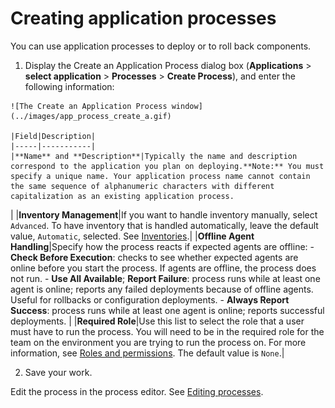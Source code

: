 # Creating application processes

You can use application processes to deploy or to roll back components.

1.   Display the Create an Application Process dialog box \(**Applications** \> **select application** \> **Processes** \> **Create Process**\), and enter the following information: 

    ![The Create an Application Process window](../images/app_process_create_a.gif)

    |Field|Description|
    |-----|-----------|
    |**Name** and **Description**|Typically the name and description correspond to the application you plan on deploying.**Note:** You must specify a unique name. Your application process name cannot contain the same sequence of alphanumeric characters with different capitalization as an existing application process.

|
    |**Inventory Management**|If you want to handle inventory manually, select `Advanced`. To have inventory that is handled automatically, leave the default value, `Automatic`, selected. See [Inventories](inventory_ch.md).|
    |**Offline Agent Handling**|Specify how the process reacts if expected agents are offline:     -   **Check Before Execution**: checks to see whether expected agents are online before you start the process. If agents are offline, the process does not run.
    -   **Use All Available**; **Report Failure**: process runs while at least one agent is online; reports any failed deployments because of offline agents. Useful for rollbacks or configuration deployments.
    -   **Always Report Success**: process runs while at least one agent is online; reports successful deployments.
 |
    |**Required Role**|Use this list to select the role that a user must have to run the process. You will need to be in the required role for the team on the environment you are trying to run the process on. For more information, see [Roles and permissions](../../com.udeploy.admin.doc/topics/security_roles.md). The default value is `None`.|

2.  Save your work.

Edit the process in the process editor. See [Editing processes](comp_workflow_edit.md).

